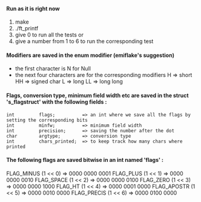 #### Run as it is right now
1. make
2. ./ft_printf
3. give 0 to run all the tests or
4. give a number from 1 to 6 to run the corresponding test

#### Modifiers are saved in the enum modifier (emiflake's suggestion)
- the first character is N for Null
- the next four characters are for the corresponding modifiers
H 	=> short
HH 	=> signed char
L 	=> long
LL 	=> long long

#### Flags, conversion type, minimum field width etc are saved in the struct 's_flagstruct' with the following fields :
	int			flags;          => an int where we save all the flags by setting the corresponding bits
	int			minfw;          => minimum field width
	int			precision;      => saving the number after the dot
	char		argtype;        => conversion type
	int			chars_printed;	=> to keep track how many chars where printed

#### The following flags are saved bitwise in an int named 'flags' :
FLAG_MINUS (1 << 0)				=> 0000 0000 0001
FLAG_PLUS (1 << 1)				=> 0000 0000 0010
FLAG_SPACE (1 << 2)				=> 0000 0000 0100
FLAG_ZERO (1 << 3)				=> 0000 0000 1000
FLAG_HT (1 << 4)				=> 0000 0001 0000
FLAG_APOSTR (1 << 5)			=> 0000 0010 0000
FLAG_PRECIS (1 << 6)			=> 0000 0100 0000